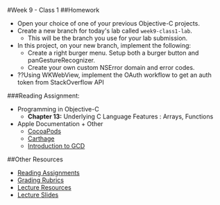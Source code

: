 #Week 9 - Class 1
##Homework
* Open your choice of one of your previous Objective-C projects.  
* Create a new branch for today's lab called `week9-class1-lab`. 
	* This will be the branch you use for your lab submission.
* In this project, on your new branch, implement the following:  
	* Create a right burger menu. Setup both a burger button and panGestureRecognizer.
	* Create your own custom NSError domain and error codes.
* ??Using WKWebView, implement the OAuth workflow to get an auth token from StackOverflow API

###Reading Assignment:
* Programming in Objective-C
  * **Chapter 13:** Underlying C Language Features : Arrays, Functions
* Apple Documentation + Other
  * [CocoaPods](https://cocoapods.org/)
  * [Carthage](https://github.com/Carthage/Carthage)
  * [Introduction to GCD](https://developer.apple.com/library/ios/documentation/Performance/Reference/GCD_libdispatch_Ref/)

##Other Resources
* [Reading Assignments](../../Resources/ra-grading-standard/)
* [Grading Rubrics](../../Resources/)
* [Lecture Resources](lecture/)
* [Lecture Slides](https://www.icloud.com/keynote/000B9El9HQy5BwrbrqD5dl4oA#Week9_Day1)
